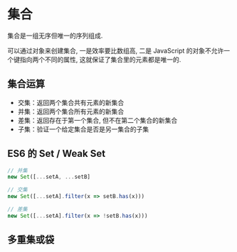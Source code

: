 # 集合

集合是一组无序但唯一的序列组成.

可以通过对象来创建集合, 一是效率要比数组高, 二是 JavaScript 的对象不允许一个键指向两个不同的属性, 这就保证了集合里的元素都是唯一的.

## 集合运算

- 交集：返回两个集合共有元素的新集合
- 并集：返回两个集合所有元素的新集合
- 差集：返回存在于第一个集合, 但不在第二个集合的新集合
- 子集：验证一个给定集合是否是另一集合的子集

## ES6 的 Set / Weak Set

```js
// 并集
new Set([...setA, ...setB]
```

```js
// 交集
new Set([...setA].filter(x => setB.has(x)))
```

```js
// 差集
new Set([...setA].filter(x => !setB.has(x)))
```

## 多重集或袋

